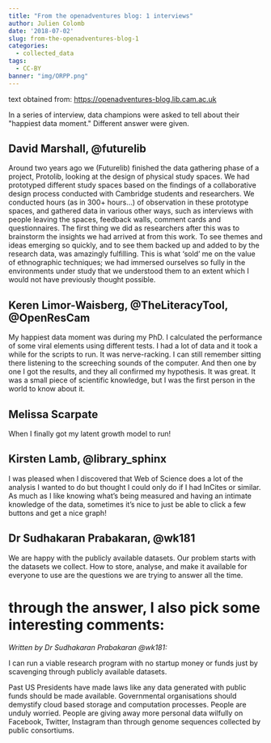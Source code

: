 ```yaml
---
title: "From the openadventures blog: 1 interviews"
author: Julien Colomb
date: '2018-07-02'
slug: from-the-openadventures-blog-1
categories:
  - collected_data
tags:
  - CC-BY
banner: "img/ORPP.png"    
---
```


text obtained from: 
https://openadventures-blog.lib.cam.ac.uk

In a series of interview, data champions were asked to tell about their
 "happiest data moment." Different answer were given.

## David Marshall, @futurelib

Around two years ago we (Futurelib) finished the data gathering phase of a project, Protolib, looking at the design of physical study spaces. We had prototyped different study spaces based on the findings of a collaborative design process conducted with Cambridge students and researchers. We conducted hours (as in 300+ hours…) of observation in these prototype spaces, and gathered data in various other ways, such as interviews with people leaving the spaces, feedback walls, comment cards and questionnaires. The first thing we did as researchers after this was to brainstorm the insights we had arrived at from this work. To see themes and ideas emerging so quickly, and to see them backed up and added to by the research data, was amazingly fulfilling. This is what ‘sold’ me on the value of ethnographic techniques; we had immersed ourselves so fully in the environments under study that we understood them to an extent which I would not have previously thought possible.

## Keren Limor-Waisberg, @TheLiteracyTool, @OpenResCam

My happiest data moment was during my PhD. I calculated the performance of some viral elements using different tests. I had a lot of data and it took a while for the scripts to run. It was nerve-racking. I can still remember sitting there listening to the screeching sounds of the computer. And then one by one I got the results, and they all confirmed my hypothesis. It was great. It was a small piece of scientific knowledge, but I was the first person in the world to know about it.

## Melissa Scarpate

When I finally got my latent growth model to run!

## Kirsten Lamb, @library_sphinx

I was pleased when I discovered that Web of Science does a lot of the analysis I wanted to do but thought I could only do if I had InCites or similar. As much as I like knowing what’s being measured and having an intimate knowledge of the data, sometimes it’s nice to just be able to click a few buttons and get a nice graph!

## Dr Sudhakaran Prabakaran, @wk181

We are happy with the publicly available datasets. Our problem starts with the datasets we collect. How to store, analyse, and make it available for everyone to use are the questions we are trying to answer all the time.

# through the answer, I also pick some interesting comments:

*Written by Dr Sudhakaran Prabakaran
@wk181:*

I can run a viable research program with no startup money or funds just by scavenging through publicly available datasets.

Past US Presidents have made laws like any data generated with public funds should be made available.
Governmental organisations should demystify cloud based storage and computation processes. People are unduly worried. People are giving away more personal data wilfully on Facebook, Twitter, Instagram than through genome sequences collected by public consortiums.